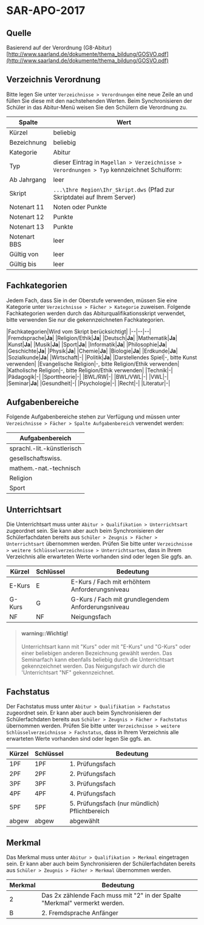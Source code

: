 # SAR-APO-2017

 
## Quelle
Basierend auf der Verordnung (G8-Abitur) [http://www.saarland.de/dokumente/thema_bildung/GOSVO.pdf](http://www.saarland.de/dokumente/thema_bildung/GOSVO.pdf)

## Verzeichnis Verordnung
Bitte legen Sie unter ```Verzeichnisse > Verordnungen``` eine neue Zeile an und füllen Sie diese mit den nachstehenden Werten. Beim Synchronisieren der Schüler in das Abitur-Menü weisen Sie den Schülern die Verordnung zu.

|Spalte|Wert|
|--|--|
|Kürzel|beliebig|
|Bezeichnung|beliebig|
|Kategorie|Abitur|
|Typ|dieser Eintrag in ```Magellan > Verzeichnisse > Verordnungen > Typ``` kennzeichnet Schulform:|
|Ab Jahrgang|leer|
|Skript|```...\Ihre Region\Ihr_Skript.dws``` (Pfad zur Skriptdatei auf Ihrem Server)|
|Notenart 11|Noten oder Punkte|
|Notenart 12|Punkte|
|Notenart 13|Punkte|
|Notenart BBS|leer|
|Gültig von |leer|
|Gültig bis|leer|


## Fachkategorien
Jedem Fach, dass Sie in der Oberstufe verwenden, müssen Sie eine Kategorie unter ```Verzeichnisse > Fächer > Kategorie``` zuweisen.
Folgende Fachkategorien werden durch das Abiturqualifikationsskript verwendet, bitte verwenden Sie nur die gekennzeichneten Fachkategorien.

|Fachkategorien|Wird vom Skript berücksichtigt|
|--|--|--|
|Fremdsprache|**Ja**|
|Religion/Ethik|**Ja**|
|Deutsch|**Ja**|
|Mathematik|**Ja**|
|Kunst|**Ja**|
|Musik|**Ja**|
|Sport|**Ja**|
|Informatik|**Ja**|
|Philosophie|**Ja**|
|Geschichte|**Ja**|
|Physik|**Ja**|
|Chemie|**Ja**|
|Biologie|**Ja**|
|Erdkunde|**Ja**|
|Sozialkunde|**Ja**|
|Wirtschaft|-|
|Politik|**Ja**|
|Darstellendes Spiel|-, bitte Kunst verwenden|
|Evangelische Religion|-, bitte Religion/Ethik verwenden|
|Katholische Religion|-, bitte Religion/Ethik verwenden|
|Technik|-|
|Pädagogik|-|
|Sporttheorie|-|
|BWL/RW|-|
|BWL/VWL|-|
|VWL|-|
|Seminar|**Ja**|
|Gesundheit|-|
|Psychologie|-|
|Recht|-|
|Literatur|-|

## Aufgabenbereiche
Folgende Aufgabenbereiche stehen zur Verfügung und müssen unter ```Verzeichnisse > Fächer > Spalte Aufgabenbereich``` verwendet werden:

|Aufgabenbereich|
|--|
|sprachl.-lit.-künstlerisch|
|gesellschaftswiss.|
|mathem.-nat.-technisch|
|Religion|
|Sport|

## Unterrichtsart
Die Unterrichtsart muss unter ```Abitur > Qualifikation > Unterrichtsart``` zugeordnet sein. Sie kann aber auch beim Synchronisieren der Schülerfachdaten bereits aus ```Schüler > Zeugnis > Fächer > Unterrichtsart``` übernommen werden. 
Prüfen Sie bitte unter ```Verzeichnisse > weitere Schlüsselverzeichnisse > Unterrichtsarten```, dass in Ihrem Verzeichnis alle erwarteten Werte vorhanden sind oder legen Sie ggfs. an.


|Kürzel|	Schlüssel	|Bedeutung|
|--|--|--|
|E-Kurs	|E	|E-Kurs / Fach mit erhöhtem Anforderungsniveau|
|G-Kurs|G	|G-Kurs / Fach mit grundlegendem Anforderungsniveau|
|NF|NF|Neigungsfach|

> #### warning::Wichtig!
>
> Unterrichtsart kann mit "Kurs" oder mit "E-Kurs" und "G-Kurs" oder einer beliebigen anderen Bezeichnung gewählt werden. Das Seminarfach kann ebenfalls beliebig durch die Unterrichtsart gekennzeichnet werden.
Das Neigungsfach wir durch die 'Unterrichtsart "NF" gekennzeichnet.

## Fachstatus
Der Fachstatus muss unter ```Abitur > Qualifikation > Fachstatus``` zugeordnet sein. Er kann aber auch beim Synchronisieren der Schülerfachdaten bereits aus ```Schüler > Zeugnis > Fächer > Fachstatus``` übernommen werden.
Prüfen Sie bitte unter ```Verzeichnisse > weitere Schlüsselverzeichnisse > Fachstatus```, dass in Ihrem Verzeichnis alle erwarteten Werte vorhanden sind oder legen Sie ggfs. an.

|Kürzel	|Schlüssel	|Bedeutung|
|--|--|--|
|1PF|1PF|1. Prüfungsfach|
|2PF|2PF|2. Prüfungsfach|
|3PF|3PF|3. Prüfungsfach|
|4PF|4PF|4. Prüfungsfach|
|5PF|5PF|5. Prüfungsfach (nur mündlich) Pflichtbereich
|abgew|abgew|abgewählt|


## Merkmal
Das Merkmal muss unter ```Abitur > Qualifikation > Merkmal``` eingetragen sein. Er kann aber auch beim Synchronisieren der Schülerfachdaten bereits aus ```Schüler > Zeugnis > Fächer > Merkmal``` übernommen werden.

|Merkmal	|Bedeutung|
|--|--|
|2|Das 2x zählende Fach muss mit "2" in der Spalte "Merkmal" vermerkt werden.|
|B|2. Fremdsprache Anfänger|










